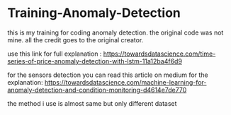 # Training-Anomaly-Detection

this is my training for coding anomaly detection.
the original code was not mine.
all the credit goes to the original creator.

use this link for full explanation :
https://towardsdatascience.com/time-series-of-price-anomaly-detection-with-lstm-11a12ba4f6d9

for the sensors detection you can read this article on medium for the explanation:
https://towardsdatascience.com/machine-learning-for-anomaly-detection-and-condition-monitoring-d4614e7de770

the method i use is almost same but only different dataset
